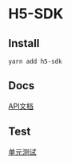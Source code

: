 # H5-SDK

## Install

```
yarn add h5-sdk
```

## Docs

[API文档](/docs/modules.html)


## Test

[单元测试](/demo/web-sdk/mocha.html)

